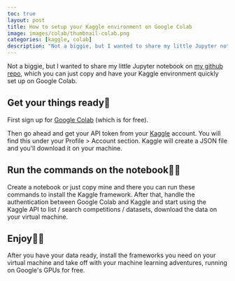 ```yaml
---
toc: true
layout: post
title: How to setup your Kaggle environment on Google Colab
image: images/colab/thumbnail-colab.png
categories: [kaggle, colab]
description: "Not a biggie, but I wanted to share my little Jupyter notebook on my github repo, which you can just copy and have your Kaggle environment quickly set up on Google Colab."
---
```


Not a biggie, but I wanted to share my little Jupyter notebook on [my github repo](https://github.com/aslisabanci/kaggle_colab), which you can just copy and have your Kaggle environment quickly set up on Google Colab. 

## Get your things ready💼
First sign up for [Google Colab](https://colab.research.google.com/notebooks/welcome.ipynb) (which is for free). 

Then go ahead and get your API token from your [Kaggle](https://www.kaggle.com) account. You will find this under your Profile > Account section. Kaggle will create a JSON file and you'll download it on your machine. 

## Run the commands on the notebook🏃‍♀️
Create a notebook or just copy mine and there you can run these commands to install the Kaggle framework. After that, handle the authentication between Google Colab and Kaggle and start using the Kaggle API to list / search competitions / datasets, download the data on your virtual machine.

## Enjoy🤸‍♀️
After you have your data ready, install the frameworks you need on your virtual machine and take off with your machine learning adventures, running on Google's GPUs for free. 